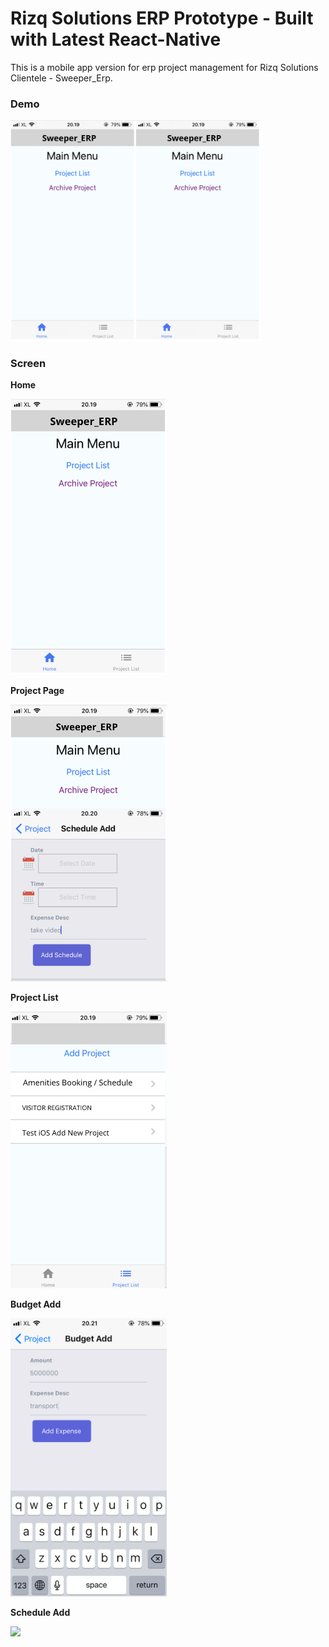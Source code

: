 # Rizq Solutions ERP Prototype - Built with Latest React-Native

This is a mobile app version for erp project management for Rizq Solutions Clientele - Sweeper_Erp.

### Demo

<img src="https://github.com/Rizq-Solutions/sweeper_erp/blob/main/gif1.gif" width="200"><img src="https://github.com/Rizq-Solutions/sweeper_erp/blob/main/gif1.gif" width="200">

### Screen
**Home**

<img src="https://github.com/Rizq-Solutions/sweeper_erp/blob/main/20180901_131947000_iOS.png" width="250">

**Project Page**

<img src="https://github.com/Rizq-Solutions/sweeper_erp/blob/main/20180901_132058000_iOS.png" width="250">

**Project List**

<img src="https://github.com/Rizq-Solutions/sweeper_erp/blob/main/20180901_131953000_iOS.png" width="250">

**Budget Add**

<img src="https://github.com/Rizq-Solutions/sweeper_erp/blob/main/20180901_132113000_iOS.png" width="250">

**Schedule Add**

<img src="hhttps://github.com/Rizq-Solutions/sweeper_erp/blob/main/20180901_132050000_iOS.png" width="250">
